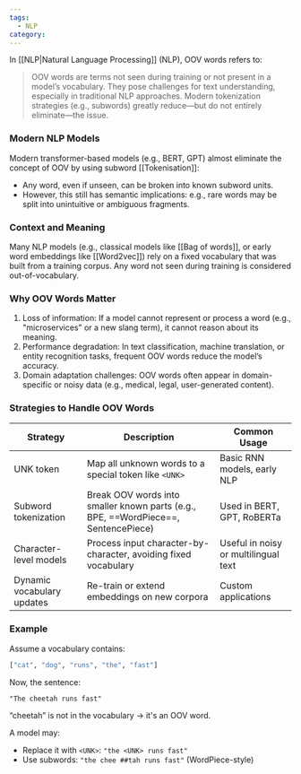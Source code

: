 ```yaml
---
tags:
  - NLP
category:
---
```

In [[NLP|Natural Language Processing]] (NLP), OOV words refers to:

> OOV words are terms not seen during training or not present in a model’s vocabulary. They pose challenges for text understanding, especially in traditional NLP approaches. Modern tokenization strategies (e.g., subwords) greatly reduce—but do not entirely eliminate—the issue.
### Modern NLP Models

Modern transformer-based models (e.g., BERT, GPT) almost eliminate the concept of OOV by using subword [[Tokenisation]]:
- Any word, even if unseen, can be broken into known subword units.
- However, this still has semantic implications: e.g., rare words may be split into unintuitive or ambiguous fragments.

### Context and Meaning

Many NLP models (e.g., classical models like [[Bag of words]], or early word embeddings like [[Word2vec]]) rely on a fixed vocabulary that was built from a training corpus. Any word not seen during training is considered out-of-vocabulary.
### Why OOV Words Matter

1. Loss of information: If a model cannot represent or process a word (e.g., "microservices" or a new slang term), it cannot reason about its meaning.
2. Performance degradation: In text classification, machine translation, or entity recognition tasks, frequent OOV words reduce the model’s accuracy.
3. Domain adaptation challenges: OOV words often appear in domain-specific or noisy data (e.g., medical, legal, user-generated content).
### Strategies to Handle OOV Words

| Strategy                   | Description                                                                        | Common Usage                         |
| -------------------------- | ---------------------------------------------------------------------------------- | ------------------------------------ |
| UNK token                  | Map all unknown words to a special token like `<UNK>`                              | Basic RNN models, early NLP          |
| Subword tokenization       | Break OOV words into smaller known parts (e.g., BPE, ==WordPiece==, SentencePiece) | Used in BERT, GPT, RoBERTa           |
| Character-level models     | Process input character-by-character, avoiding fixed vocabulary                    | Useful in noisy or multilingual text |
| Dynamic vocabulary updates | Re-train or extend embeddings on new corpora                                       | Custom applications                  |
### Example

Assume a vocabulary contains:

```python
["cat", "dog", "runs", "the", "fast"]
```

Now, the sentence:

```text
"The cheetah runs fast"
```

 “cheetah” is not in the vocabulary → it's an OOV word.
 
 A model may:

   - Replace it with `<UNK>`: `"the <UNK> runs fast"`
   - Use subwords: `"the chee ##tah runs fast"` (WordPiece-style)



